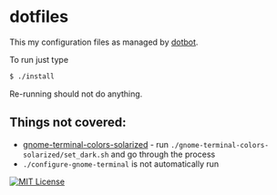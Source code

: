# dotfiles

This my configuration files as managed by [dotbot](https://github.com/anishathalye/dotbot).

To run just type

```bash
$ ./install
```

Re-running should not do anything.

Things not covered:
-------------------

* [gnome-terminal-colors-solarized](https://github.com/Anthony25/gnome-terminal-colors-solarized) - run `./gnome-terminal-colors-solarized/set_dark.sh` and go through the process
* `./configure-gnome-terminal` is not automatically run

[![MIT License](https://img.shields.io/badge/license-MIT-blue.svg)](http://opensource.org/licenses/MIT)
